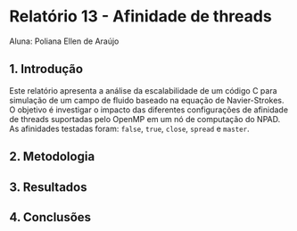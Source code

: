# Relatório 13 - Afinidade de threads
Aluna: Poliana Ellen de Araújo

## 1. Introdução
Este relatório apresenta a análise da escalabilidade de um código C para simulação de um campo de fluido baseado na equação de Navier-Strokes. O objetivo é investigar o impacto das diferentes configurações de afinidade de threads suportadas pelo OpenMP em um nó de computação do NPAD. As afinidades testadas foram: `false`, `true`, `close`, `spread` e `master`.

## 2. Metodologia

## 3. Resultados

## 4. Conclusões
